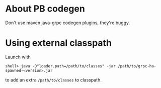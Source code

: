 # About PB codegen
Don't use maven java-grpc codegen plugins, they're buggy.

# Using external classpath
Launch with 
```aidl
shell> java -D"loader.path=/path/to/classes" -jar /path/to/grpc-ha-spawned-<version>.jar
```
to add an extra `/path/to/classes` to classpath.